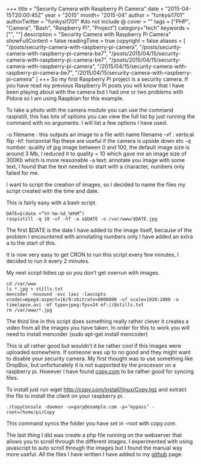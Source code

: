 +++
title = "Security Camera with Raspberry Pi Camera"
date = "2015-04-15T20:00:45Z"
year = "2015"
month= "2015-04"
author = "funkysi1701"
authorTwitter = "funkysi1701" #do not include @
cover = ""
tags = ["PHP", "Camera", "Bash", "Raspberry Pi", "Project"]
category="tech"
keywords = ["", ""]
description =  "Security Camera with Raspberry Pi Camera"
showFullContent = false
readingTime = true
copyright = false
aliases = [
    "/posts/security-camera-with-raspberry-pi-camera",
    "/posts/security-camera-with-raspberry-pi-camera-be7",
    "/posts/2015/04/15/security-camera-with-raspberry-pi-camera-be7",
    "/posts/2015/04/15/security-camera-with-raspberry-pi-camera",
    "/2015/04/15/security-camera-with-raspberry-pi-camera-be7",
    "/2015/04/15/security-camera-with-raspberry-pi-camera"
]
+++
So my first Raspberry Pi project is a security camera. If you have read my previous Raspberry Pi posts you will know that I have been playing  about with the camera but I had one or two problems with Pidora so I am using Raspbian for this example.

To take a photo with the camera module you can use the command raspistill, this has lots of options you can view the full list by just running the command with no arguments. I will list a few options I have used.

-o filename : this outputs an image to a file with name filename
-vf : vertical flip
-hf: horizontal flip these are useful if the camera is upside down etc
-q number: quality of jpg image between 0 and 100, the default image size is around 3 Mb, I reduced it to quality = 10 which gave me an image size of 300Kb which is more reasonable
-a text: annotate you image with some text, I found that the text needed to start with a character, numbers only failed for me.

I want to script the creation of images, so I decided to name the files my script created with the time and date.

This is fairly easy with a bash script.

```
DATE=$(date +”%Y-%m-%d_%H%M”)
raspistill -q 10 -vf -hf -a a$DATE -o /var/www/$DATE.jpg
```

The first $DATE is the date I have added to the image itself, because of the problem I encountered with annotating numbers only I have added an extra a to the start of this.

It is now very easy to get CRON to run this script every few minutes, I decided to run it every 2 minutes.

My next script tidies up so you don’t get overrun with images.

```
cd /var/www
ls *.jpg > stills.txt
mencoder -nosound -ovc lavc -lavcopts vcodec=mpeg4:aspect=16/9:vbitrate=8000000 -vf scale=1920:1080 -o timelapse.avi -mf type=jpeg:fps=24 mf://@stills.txt
rm /var/www/*.jpg
```

The third line in this script does something really rather clever it creates a video from all the images you have taken. In order for this to work you will need to install mencoder (sudo apt-get install mencoder)

This is all rather good but wouldn’t it be rather cool if this images were uploaded somewhere. If someone was up to no good and they might want to disable your security camera. My first thought was to use something like DropBox, but unfortunately it is not supported by the processor on a raspberry pi. However I have found [copy.com](https://copy.com/) to be rather good for syncing files.

To install just run wget http://copy.com/install/linux/Copy.tgz and extract the file to install the client on your raspberry pi.

```
./CopyConsole -daemon -u=gary@example.com -p=’mypass’ -root=/home/pi/Copy
```

This command syncs the folder you have set in -root with copy.com.

The last thing I did was create a php file running on the webserver that allows you to scroll through the different images. I experimented with using javascript to auto scroll through the images but I found the manual way more useful. All the files I have written I have added to my [github](https://github.com/funkysi/RaspberryPi) page.